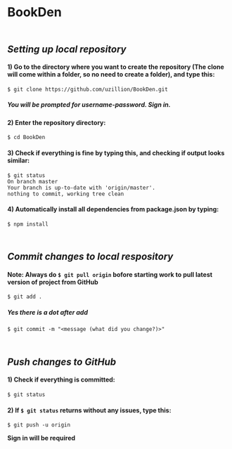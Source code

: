 # BookDen
## <br>_Setting up local repository_
#### 1) Go to the directory where you want to create the repository (The clone will come within a folder, so no need to create a folder), and type this:
```shell
$ git clone https://github.com/uzillion/BookDen.git
```
##### You will be prompted for username-password. Sign in.
#### 2) Enter the repository directory:
```shell
$ cd BookDen
```
#### 3) Check if everything is fine by typing this, and checking if output looks similar:
```shell
$ git status
On branch master
Your branch is up-to-date with 'origin/master'.
nothing to commit, working tree clean
```
#### 4) Automatically install all dependencies from package.json by typing:
```shell
$ npm install
```
## <br>_Commit changes to local respository_
#### Note: Always do `$ git pull origin` bofore starting work to pull latest version of project from GitHub
```shell
$ git add .
```
##### Yes there is a dot after add
```shell
$ git commit -m "<message (what did you change?)>"
```
## <br>_Push changes to GitHub_
#### 1) Check if everything is committed:
```shell
$ git status
```
#### 2) If `$ git status` returns without any issues, type this:
```shell
$ git push -u origin
```
**Sign in will be required**
